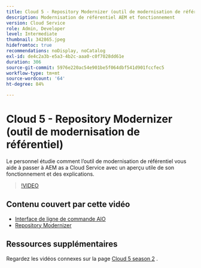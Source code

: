 ```yaml
---
title: Cloud 5 - Repository Modernizer (outil de modernisation de référentiel)
description: Modernisation de référentiel AEM et fonctionnement
version: Cloud Service
role: Admin, Developer
level: Intermediate
thumbnail: 342865.jpeg
hidefromtoc: true
recommendations: noDisplay, noCatalog
exl-id: de4c2a3b-e5a3-4b2c-aaa0-c0f7028dd61e
duration: 306
source-git-commit: 5976e220ac54e901be5f064dbf541d901fccfec5
workflow-type: tm+mt
source-wordcount: '64'
ht-degree: 84%

---
```


# Cloud 5 - Repository Modernizer (outil de modernisation de référentiel)

Le personnel étudie comment l’outil de modernisation de référentiel vous aide à passer à AEM as a Cloud Service avec un aperçu utile de son fonctionnement et des explications.

>[!VIDEO](https://video.tv.adobe.com/v/342865?quality=12&learn=on)

## Contenu couvert par cette vidéo

+ [Interface de ligne de commande AIO](https://github.com/adobe/aio-cli-plugin-aem-cloud-service-migration)
+ [Repository Modernizer](https://github.com/adobe/aem-cloud-service-source-migration/tree/master/packages/repository-modernizer)

## Ressources supplémentaires

Regardez les vidéos connexes sur la page [Cloud 5 season 2](../cloud5-season-2.md) .
